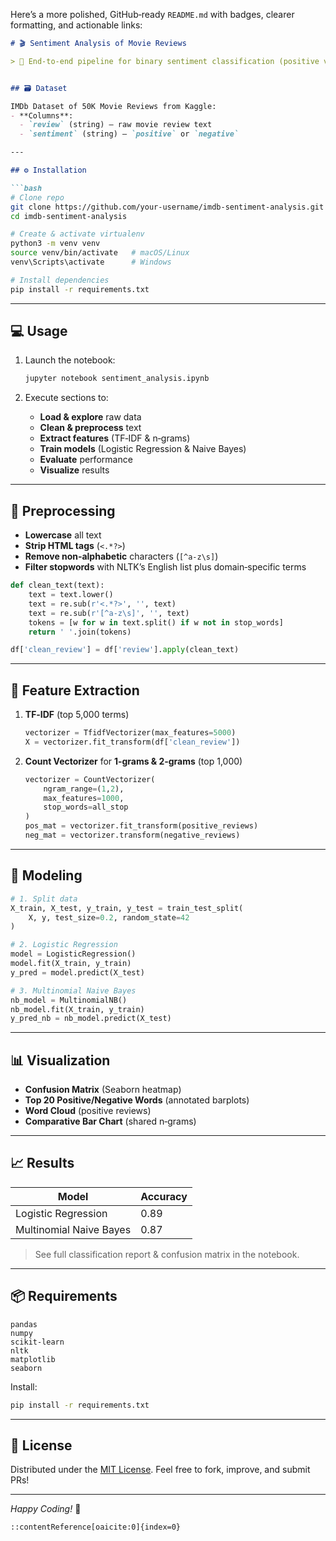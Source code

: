 Here’s a more polished, GitHub‑ready `README.md` with badges, clearer formatting, and actionable links:

````markdown
# 🎬 Sentiment Analysis of Movie Reviews

> 🚀 End‑to‑end pipeline for binary sentiment classification (positive vs. negative) on IMDb movie reviews: text cleaning, TF‑IDF and n‑gram features, Logistic Regression & Naive Bayes modeling, plus rich visualizations.


## 🗃️ Dataset

IMDb Dataset of 50K Movie Reviews from Kaggle:  
- **Columns**:  
  - `review` (string) – raw movie review text  
  - `sentiment` (string) – `positive` or `negative`

---

## ⚙️ Installation

```bash
# Clone repo
git clone https://github.com/your-username/imdb-sentiment-analysis.git
cd imdb-sentiment-analysis

# Create & activate virtualenv
python3 -m venv venv
source venv/bin/activate   # macOS/Linux
venv\Scripts\activate      # Windows

# Install dependencies
pip install -r requirements.txt
````

---

## 💻 Usage

1. Launch the notebook:

   ```bash
   jupyter notebook sentiment_analysis.ipynb
   ```
2. Execute sections to:

   * **Load & explore** raw data
   * **Clean & preprocess** text
   * **Extract features** (TF‑IDF & n‑grams)
   * **Train models** (Logistic Regression & Naive Bayes)
   * **Evaluate** performance
   * **Visualize** results

---

## 🧹 Preprocessing

* **Lowercase** all text
* **Strip HTML tags** (`<.*?>`)
* **Remove non‑alphabetic** characters (`[^a-z\s]`)
* **Filter stopwords** with NLTK’s English list plus domain‑specific terms

```python
def clean_text(text):
    text = text.lower()
    text = re.sub(r'<.*?>', '', text)
    text = re.sub(r'[^a-z\s]', '', text)
    tokens = [w for w in text.split() if w not in stop_words]
    return ' '.join(tokens)

df['clean_review'] = df['review'].apply(clean_text)
```

---

## 🔢 Feature Extraction

1. **TF‑IDF** (top 5,000 terms)

   ```python
   vectorizer = TfidfVectorizer(max_features=5000)
   X = vectorizer.fit_transform(df['clean_review'])
   ```
2. **Count Vectorizer** for **1‑grams & 2‑grams** (top 1,000)

   ```python
   vectorizer = CountVectorizer(
       ngram_range=(1,2),
       max_features=1000,
       stop_words=all_stop
   )
   pos_mat = vectorizer.fit_transform(positive_reviews)
   neg_mat = vectorizer.transform(negative_reviews)
   ```

---

## 🤖 Modeling

```python
# 1. Split data
X_train, X_test, y_train, y_test = train_test_split(
    X, y, test_size=0.2, random_state=42
)

# 2. Logistic Regression
model = LogisticRegression()
model.fit(X_train, y_train)
y_pred = model.predict(X_test)

# 3. Multinomial Naive Bayes
nb_model = MultinomialNB()
nb_model.fit(X_train, y_train)
y_pred_nb = nb_model.predict(X_test)
```

---

## 📊 Visualization

* **Confusion Matrix** (Seaborn heatmap)
* **Top 20 Positive/Negative Words** (annotated barplots)
* **Word Cloud** (positive reviews)
* **Comparative Bar Chart** (shared n‑grams)

---

## 📈 Results

| Model                   | Accuracy |
| ----------------------- | -------- |
| Logistic Regression     | 0.89     |
| Multinomial Naive Bayes | 0.87     |

> See full classification report & confusion matrix in the notebook.

---

## 📦 Requirements

```text
pandas
numpy
scikit-learn
nltk
matplotlib
seaborn
```

Install:

```bash
pip install -r requirements.txt
```

---

## 📜 License

Distributed under the [MIT License](LICENSE).
Feel free to fork, improve, and submit PRs!

---

*Happy Coding!* 🚀

```
::contentReference[oaicite:0]{index=0}
```
